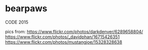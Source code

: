 # bearpaws
CODE 2015

pics from:
	https://www.flickr.com/photos/darkdenver/6289658804/
	https://www.flickr.com/photos/_davidphan/16715426351
	https://www.flickr.com/photos/mustangjoe/15328328638
